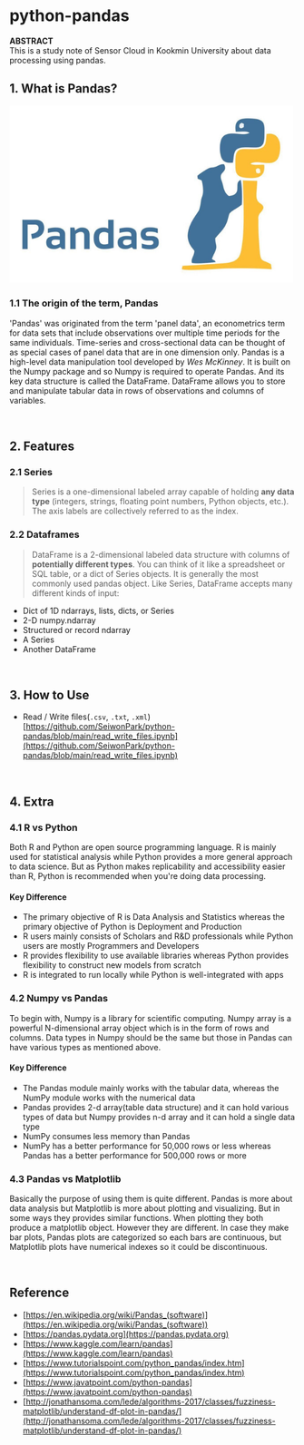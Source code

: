 # python-pandas

**ABSTRACT**    
 This is a study note of Sensor Cloud in Kookmin University about data processing using pandas. 


## 1. What is Pandas?   

<img src="https://github.com/SeiwonPark/python-pandas/blob/main/images/logo.jpeg" width="500">   


### 1.1 The origin of the term, Pandas
'Pandas' was originated from the term 'panel data', an econometrics term for data sets that include observations over multiple time periods for the same individuals. 
Time-series and cross-sectional data can be thought of as special cases of panel data that are in one dimension only. 
Pandas is a high-level data manipulation tool developed by _Wes McKinney_. 
It is built on the Numpy package and so Numpy is required to operate Pandas. And its key data structure is called the DataFrame. 
DataFrame allows you to store and manipulate tabular data in rows of observations and columns of variables.

<br/>   

## 2. Features   
### 2.1 Series   

> Series is a one-dimensional labeled array capable of holding **any data type** (integers, strings, floating point numbers, Python objects, etc.). The axis labels are collectively referred to as the index.   


### 2.2 Dataframes   

> DataFrame is a 2-dimensional labeled data structure with columns of **potentially different types**. You can think of it like a spreadsheet or SQL table, or a dict of Series objects. It is generally the most commonly used pandas object. Like Series, DataFrame accepts many different kinds of input:   

* Dict of 1D ndarrays, lists, dicts, or Series
* 2-D numpy.ndarray
* Structured or record ndarray
* A Series
* Another DataFrame     


<br/>   

## 3. How to Use

* Read / Write files(`.csv`, `.txt`, `.xml`)
   [https://github.com/SeiwonPark/python-pandas/blob/main/read_write_files.ipynb](https://github.com/SeiwonPark/python-pandas/blob/main/read_write_files.ipynb)


<br/>   


## 4. Extra   

### 4.1 R vs Python
Both R and Python are open source programming language. R is mainly used for statistical analysis while Python provides a more general approach to data science. 
But as Python makes replicability and accessibility easier than R, Python is recommended when you're doing data processing. 


#### Key Difference 
* The primary objective of R is Data Analysis and Statistics whereas the primary objective of Python is Deployment and Production   
* R users mainly consists of Scholars and R&D professionals while Python users are mostly Programmers and Developers   
* R provides flexibility to use available libraries whereas Python provides flexibility to construct new models from scratch   
* R is integrated to run locally while Python is well-integrated with apps   


### 4.2 Numpy vs Pandas   
To begin with, Numpy is a library for scientific computing. Numpy array is a powerful N-dimensional array object which is in the form of rows and columns. Data types in Numpy should be the same but those in Pandas can have various types as mentioned above.


#### Key Difference 
* The Pandas module mainly works with the tabular data, whereas the NumPy module works with the numerical data
* Pandas provides 2-d array(table data structure) and it can hold various types of data but Numpy provides n-d array and it can hold a single data type
* NumPy consumes less memory than Pandas
* NumPy has a better performance for 50,000 rows or less whereas	Pandas has a better performance for 500,000 rows or more


### 4.3 Pandas vs Matplotlib   
Basically the purpose of using them is quite different. Pandas is more about data analysis but Matplotlib is more about plotting and visualizing. But in some ways they provides similar functions. When plotting they both produce a matplotlib object. However they are different. 
In case they make bar plots, Pandas plots are categorized so each bars are continuous, but Matplotlib plots have numerical indexes so it could be discontinuous.   


<br/>   


## Reference   
* [https://en.wikipedia.org/wiki/Pandas_(software)](https://en.wikipedia.org/wiki/Pandas_(software))
* [https://pandas.pydata.org](https://pandas.pydata.org)
* [https://www.kaggle.com/learn/pandas](https://www.kaggle.com/learn/pandas)
* [https://www.tutorialspoint.com/python_pandas/index.htm](https://www.tutorialspoint.com/python_pandas/index.htm)
* [https://www.javatpoint.com/python-pandas](https://www.javatpoint.com/python-pandas)
* [http://jonathansoma.com/lede/algorithms-2017/classes/fuzziness-matplotlib/understand-df-plot-in-pandas/](http://jonathansoma.com/lede/algorithms-2017/classes/fuzziness-matplotlib/understand-df-plot-in-pandas/)
